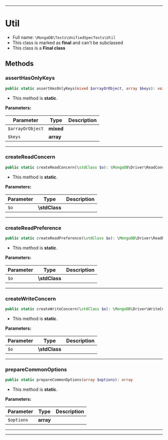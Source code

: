 ***

# Util

* Full name: `\MongoDB\Tests\UnifiedSpecTests\Util`
* This class is marked as **final** and can't be subclassed
* This class is a **Final class**

## Methods

### assertHasOnlyKeys

```php
public static assertHasOnlyKeys(mixed $arrayOrObject, array $keys): void
```

* This method is **static**.

**Parameters:**

| Parameter | Type | Description |
|-----------|------|-------------|
| `$arrayOrObject` | **mixed** |  |
| `$keys` | **array** |  |

***

### createReadConcern

```php
public static createReadConcern(\stdClass $o): \MongoDB\Driver\ReadConcern
```

* This method is **static**.

**Parameters:**

| Parameter | Type | Description |
|-----------|------|-------------|
| `$o` | **\stdClass** |  |

***

### createReadPreference

```php
public static createReadPreference(\stdClass $o): \MongoDB\Driver\ReadPreference
```

* This method is **static**.

**Parameters:**

| Parameter | Type | Description |
|-----------|------|-------------|
| `$o` | **\stdClass** |  |

***

### createWriteConcern

```php
public static createWriteConcern(\stdClass $o): \MongoDB\Driver\WriteConcern
```

* This method is **static**.

**Parameters:**

| Parameter | Type | Description |
|-----------|------|-------------|
| `$o` | **\stdClass** |  |

***

### prepareCommonOptions

```php
public static prepareCommonOptions(array $options): array
```

* This method is **static**.

**Parameters:**

| Parameter | Type | Description |
|-----------|------|-------------|
| `$options` | **array** |  |

***


***

